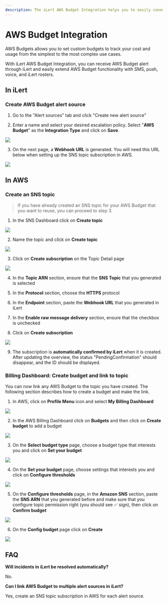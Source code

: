 ```yaml
---
description: The iLert AWS Budget Integration helps you to easily connect iLert with AWS.
---
```


# AWS Budget Integration

AWS Budgets allows you to set custom budgets to track your cost and usage from the simplest to the most complex use cases.

With iLert AWS Budget Integration, you can receive AWS Budget alert through iLert and easily extend AWS Budget functionality with SMS, push, voice, and iLert rosters.

## In iLert <a id="in-ilert"></a>

### Create AWS Budget alert source <a id="create-alert-source"></a>

1. Go to the "Alert sources" tab and click "Create new alert source"

2. Enter a name and select your desired escalation policy. Select "**AWS Budget**" as the **Integration Type** and click on **Save**.

![](../.gitbook/assets/ilert%20%288%29.png)

3. On the next page, a **Webhook URL** is generated. You will need this URL below when setting up the SNS topic subscription in AWS.

![](../.gitbook/assets/ilert%20%289%29.png)

## In AWS

### Create an SNS topic <a id="create-sns-topic"></a>

> If you have already created an SNS topic for your AWS Budget that you want to reuse, you can proceed to step 3.

1. In the SNS Dashboard click on **Create topic**

![](../.gitbook/assets/awsphd0.png)

2. Name the topic and click on **Create topic**

![](../.gitbook/assets/simple_notification_service.png)

3. Click on **Create subscription** on the Topic Detail page

![](../.gitbook/assets/simple_notification_service%20%282%29.png)

4. In the **Topic ARN** section, ensure that the **SNS Topic** that you generated is selected

5. In the **Protocol** section, choose the **HTTPS** protocol

6. In the **Endpoint** section, paste the **Webhook URL** that you generated in iLert

7. In the **Enable raw message delivery** section, ensure that the checkbox is unchecked

8. Click on **Create subscription**

![](../.gitbook/assets/simple_notification_service%20%281%29.png)

9. The subscription is **automatically confirmed by iLert** when it is created. After updating the overview, the status "PendingConfirmation" should disappear, and the ID should be displayed.

### Billing Dashboard: Create budget and link to topic <a id="create-phd-rule"></a>

You can now link any AWS Budget to the topic you have created. The following section describes how to create a budget and make the link.

1. In AWS, click on **Profile Menu** icon and select **My Billing Dashboard**

![](../.gitbook/assets/simple_notification_service%20%283%29.png)

2. In the AWS Billing Dashboard click on **Budgets** and then click on **Create budget** to add a budget

![](../.gitbook/assets/billing_management_console.png)

3. On the **Select budget type** page, choose a budget type that interests you and click on **Set your budget**

![](../.gitbook/assets/billing_management_console%20%282%29.png)

4. On the **Set your budget** page, choose settings that interests you and click on **Configure thresholds**

![](../.gitbook/assets/billing_management_console%20%284%29.png)

5. On the **Configure thresholds** page, in the **Amazon SNS** section, paste the **SNS ARN** that you generated before and make sure that you configure topic permission right \(you should see ✅ sign\), then click on **Confirm budget**

![](../.gitbook/assets/billing_management_console%20%285%29.png)

6. On the **Config budget** page click on **Create**

![](../.gitbook/assets/billing_management_console%20%281%29.png)

## FAQ <a id="faq"></a>

**Will incidents in iLert be resolved automatically?**

No.

**Can I link AWS Budget to multiple alert sources in iLert?**

Yes, create an SNS topic subscription in AWS for each alert source.


